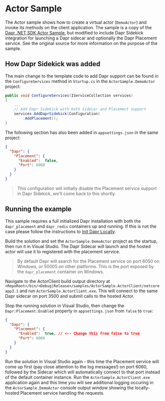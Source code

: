 # Actor Sample

The Actor sample shows how to create a virtual actor (`DemoActor`) and invoke its methods on the client application. The sample is a copy of the [Dapr .NET SDK Actor Sample](https://github.com/dapr/dotnet-sdk/tree/master/examples/Actor), but modified to include Dapr Sidekick integration for launching a Dapr sidecar and optionally the Dapr Placement service. See the original source for more information on the purpose of the sample.

## How Dapr Sidekick was added

The main change to the template code to add Dapr support can be found in the `ConfigureServices` method in `Startup.cs` in the `ActorSample.DemoActor` project:

```csharp
public void ConfigureServices(IServiceCollection services)
{
    ...
    // Add Dapr Sidekick with both Sidecar and Placement support
    services.AddDaprSidekick(Configuration)
        .AddPlacement();
}
```

The following section has also been added in `appsettings.json` in the same project:

```json
{
  "Dapr": {
    "Placement": {
      "Enabled":  false,
      "Port": 6060
    }
  }
}
```

> This configuration will initially disable the Placement service support in Dapr Sidekick, we'll come back to this shortly.

## Running the example

This sample requires a full initialized Dapr installation with both the `dapr_placement` and `dapr_redis` containers up and running. If this is not the case please follow the instructions to [Init Dapr Locally](https://docs.dapr.io/getting-started/install-dapr-selfhost/).

Build the solution and set the `ActorSample.DemoActor` project as the startup, then run it in Visual Studio. The Dapr Sidecar will launch and the hosted actor will use it to registered with the placement service.

> By default Dapr will search for the Placement service on port 6050 on Windows, or 50005 on other platforms. This is the port exposed by the `dapr_placement` container on Windows.

Navigate to the ActorClient build output directory at `<RepoRoot>/bin/<Debug|Release>/samples/ActorSample.ActorClient/netcoreapp3.1` and run `ActorSample.ActorClient.exe`. This will connect to the same Dapr sidecar on port 3500 and submit calls to the hosted Actor.

Stop the running solution in Visual Studio, then change the `Dapr:Placement:Enabled` property in `appsettings.json` from `false` to `true`:

```json
{
  "Dapr": {
    "Placement": {
      "Enabled":  true, // <-- Change this from false to true
      "Port": 6060
    }
  }
}
```

Run the solution in Visual Studio again - this time the Placement service will come up first (pay close attention to the log messages!) on port 6060, followed by the Sidecar which will automatically connect to that port instead of the default container instance. Run the `ActorSample.ActorClient.exe` application again and this time you will see additional logging occuring in the `ActorSample.DemoActor` console output window showing the locally-hosted Placement service handling the requests.
